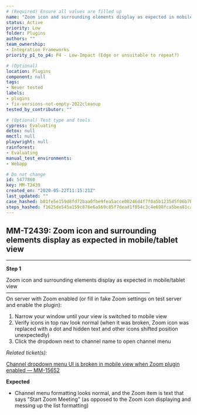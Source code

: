 ```yaml
---
# (Required) Ensure all values are filled up
name: "Zoom icon and surrounding elements display as expected in mobile/tablet view"
status: Active
priority: Low
folder: Plugins
authors: ""
team_ownership: 
- Integration Frameworks
priority_p1_to_p4: P4 - Low-Impact (Edge or unsuitable to repeat?)

# (Optional)
location: Plugins
component: null
tags: 
- Never tested
labels: 
- plugins
- fix-versions-not-empty-2022cleanup
tested_by_contributor: ""

# (Optional) Test type and tools
cypress: Evaluating
detox: null
mmctl: null
playwright: null
rainforest: 
- Evaluating
manual_test_environments: 
- Webapp

# Do not change
id: 5477860
key: MM-T2439
created_on: "2020-05-22T11:15:21Z"
last_updated: ""
case_hashed: b01fe5e159d8fd72baa0fbe9fea5acce00246d4f7f0a5b1235d5f06b7bb3aa09e4d022c96c096550d67cd90e14a9b25d
steps_hashed: f1625de545a159c876e6a569c85f7dead1f054c3c4e698fca5bea81ca81df768784654cf2c521fd9b51f694d1735c9aa
---
```


<!-- (Auto-generated) Based on frontmatter's "key" and "name" -->

## MM-T2439: Zoom icon and surrounding elements display as expected in mobile/tablet view

---

**Step 1**

Zoom icon and surrounding elements display as expected in mobile/tablet view\
————————————————————————————\
On server with Zoom enabled (or fill in fake Zoom settings on test server and enable the plugin):

1. Narrow your window until your view is switched to mobile view
2. Verify icons in top nav look normal (when it was broken, Zoom icon was replaced with a dot and hidden text and other icons shifted position unexpectedly)
3. Click the dropdown next to channel name to open channel menu

_Related ticket(s):_

[Channel dropdown menu UI is broken in mobile view when Zoom plugin enabled — MM-15652](http://mmthttps%3A//mattermost.atlassian.net/browse/MM-15652)

**Expected**

- Channel menu formatting looks normal, and the Zoom item is text that says "Start Zoom Meeting" (as opposed to the Zoom icon displaying and messing up the list formatting)

